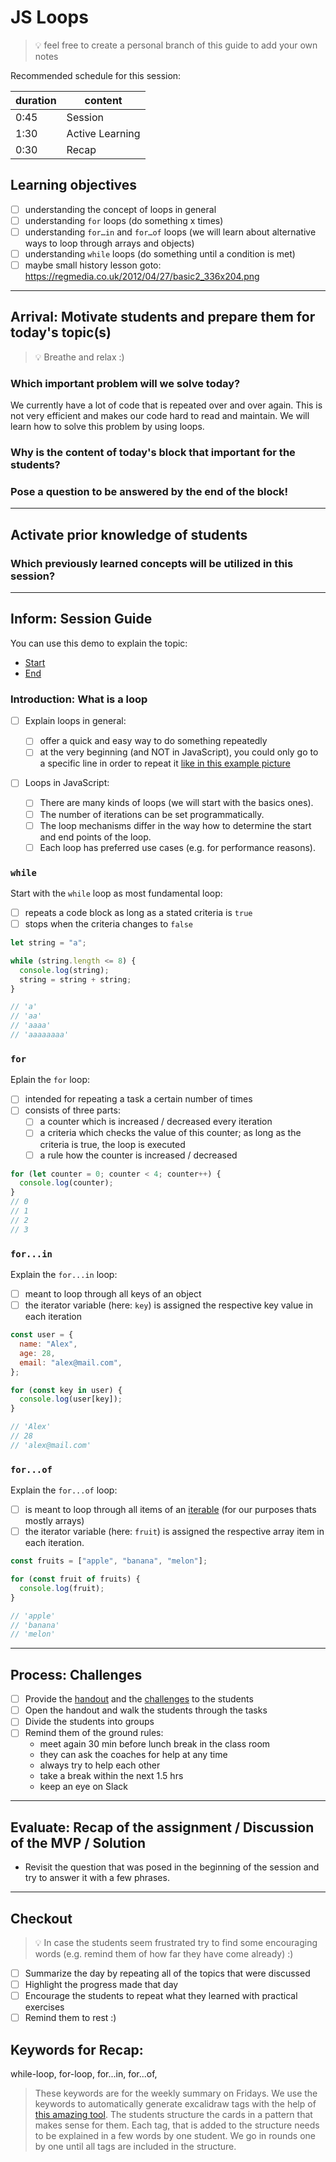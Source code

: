 # JS Loops

> 💡 feel free to create a personal branch of this guide to add your own notes

Recommended schedule for this session:

| duration | content         |
| -------- | --------------- |
| 0:45     | Session         |
| 1:30     | Active Learning |
| 0:30     | Recap           |

## Learning objectives

- [ ] understanding the concept of loops in general
- [ ] understanding `for` loops (do something x times)
- [ ] understanding `for…in` and `for…of` loops (we will learn about alternative ways to loop
      through arrays and objects)
- [ ] understanding `while` loops (do something until a condition is met)
- [ ] maybe small history lesson goto: https://regmedia.co.uk/2012/04/27/basic2_336x204.png

---

## Arrival: Motivate students and prepare them for today's topic(s)

> 💡 Breathe and relax :)

### Which important problem will we solve today?

We currently have a lot of code that is repeated over and over again. This is not very efficient and
makes our code hard to read and maintain. We will learn how to solve this problem by using loops.

### Why is the content of today's block that important for the students?

### Pose a question to be answered by the end of the block!

---

## Activate prior knowledge of students

### Which previously learned concepts will be utilized in this session?

---

## Inform: Session Guide

You can use this demo to explain the topic:

- [Start](https://codesandbox.io/s/github/neuefische/web-exercises/tree/main/sessions/js-loops/demo-start)
- [End](https://codesandbox.io/s/github/neuefische/web-exercises/tree/main/sessions/js-loops/demo-end)

### Introduction: What is a loop

- [ ] Explain loops in general:

  - [ ] offer a quick and easy way to do something repeatedly
  - [ ] at the very beginning (and NOT in JavaScript), you could only go to a specific line in order
        to repeat it
        [like in this example picture](https://regmedia.co.uk/2012/04/27/basic2_336x204.png)

- [ ] Loops in JavaScript:
  - [ ] There are many kinds of loops (we will start with the basics ones).
  - [ ] The number of iterations can be set programmatically.
  - [ ] The loop mechanisms differ in the way how to determine the start and end points of the loop.
  - [ ] Each loop has preferred use cases (e.g. for performance reasons).

### `while`

Start with the `while` loop as most fundamental loop:

- [ ] repeats a code block as long as a stated criteria is `true`
- [ ] stops when the criteria changes to `false`

```js
let string = "a";

while (string.length <= 8) {
  console.log(string);
  string = string + string;
}

// 'a'
// 'aa'
// 'aaaa'
// 'aaaaaaaa'
```

### `for`

Eplain the `for` loop:

- [ ] intended for repeating a task a certain number of times
- [ ] consists of three parts:
  - [ ] a counter which is increased / decreased every iteration
  - [ ] a criteria which checks the value of this counter; as long as the criteria is true, the loop
        is executed
  - [ ] a rule how the counter is increased / decreased

```js
for (let counter = 0; counter < 4; counter++) {
  console.log(counter);
}
// 0
// 1
// 2
// 3
```

### `for...in`

Explain the `for...in` loop:

- [ ] meant to loop through all keys of an object
- [ ] the iterator variable (here: `key`) is assigned the respective key value in each iteration

```js
const user = {
  name: "Alex",
  age: 28,
  email: "alex@mail.com",
};

for (const key in user) {
  console.log(user[key]);
}

// 'Alex'
// 28
// 'alex@mail.com'
```

### `for...of`

Explain the `for...of` loop:

- [ ] is meant to loop through all items of an
      [iterable](https://developer.mozilla.org/en-US/docs/Web/JavaScript/Reference/Iteration_protocols#the_iterable_protocol)
      (for our purposes thats mostly arrays)
- [ ] the iterator variable (here: `fruit`) is assigned the respective array item in each iteration.

```js
const fruits = ["apple", "banana", "melon"];

for (const fruit of fruits) {
  console.log(fruit);
}

// 'apple'
// 'banana'
// 'melon'
```

---

## Process: Challenges

- [ ] Provide the [handout](js-loops.md) and the [challenges](challenges-js-loops.md) to the
      students
- [ ] Open the handout and walk the students through the tasks
- [ ] Divide the students into groups
- [ ] Remind them of the ground rules:
  - meet again 30 min before lunch break in the class room
  - they can ask the coaches for help at any time
  - always try to help each other
  - take a break within the next 1.5 hrs
  - keep an eye on Slack

---

## Evaluate: Recap of the assignment / Discussion of the MVP / Solution

- Revisit the question that was posed in the beginning of the session and try to answer it with a
  few phrases.

---

## Checkout

> 💡 In case the students seem frustrated try to find some encouraging words (e.g. remind them of
> how far they have come already) :)

- [ ] Summarize the day by repeating all of the topics that were discussed
- [ ] Highlight the progress made that day
- [ ] Encourage the students to repeat what they learned with practical exercises
- [ ] Remind them to rest :)

## Keywords for Recap:

while-loop, for-loop, for...in, for...of,

> These keywords are for the weekly summary on Fridays. We use the keywords to automatically
> generate excalidraw tags with the help of
> [this amazing tool](https://github.com/F-Kirchhoff/tag-cloud-generator). The students structure
> the cards in a pattern that makes sense for them. Each tag, that is added to the structure needs
> to be explained in a few words by one student. We go in rounds one by one until all tags are
> included in the structure.
